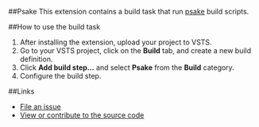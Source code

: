 ##Psake
This extension contains a build task that run [psake](https://github.com/psake/psake) build scripts.

##How to use the build task
1. After installing the extension, upload your project to VSTS.
2. Go to your VSTS project, click on the **Build** tab, and create a new build definition.
3. Click **Add build step...** and select **Psake** from the **Build** category.
4. Configure the build step.

##Links
- [File an issue](https://github.com/psake/psake-vsts/issues)
- [View or contribute to the source code](https://github.com/psake/psake-vsts/)